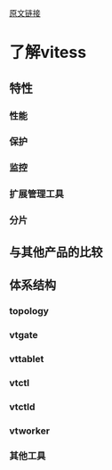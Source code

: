[原文链接](https://vitess.io/overview/)
# 了解vitess
## 特性
### 性能
### 保护
### 监控
### 扩展管理工具
### 分片

## 与其他产品的比较

## 体系结构
### topology
### vtgate
### vttablet
### vtctl
### vtctld
### vtworker
### 其他工具

